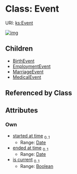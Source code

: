 
# Class: Event




URI: [ks:Event](https://w3id.org/linkml/tests/kitchen_sink/Event)


[![img](https://yuml.me/diagram/nofunky;dir:TB/class/[MedicalEvent],[MarriageEvent],[Event&#124;started_at_time:date%20%3F;ended_at_time:date%20%3F;is_current:boolean%20%3F]^-[MedicalEvent],[Event]^-[MarriageEvent],[Event]^-[EmploymentEvent],[Event]^-[BirthEvent],[EmploymentEvent],[BirthEvent])](https://yuml.me/diagram/nofunky;dir:TB/class/[MedicalEvent],[MarriageEvent],[Event&#124;started_at_time:date%20%3F;ended_at_time:date%20%3F;is_current:boolean%20%3F]^-[MedicalEvent],[Event]^-[MarriageEvent],[Event]^-[EmploymentEvent],[Event]^-[BirthEvent],[EmploymentEvent],[BirthEvent])

## Children

 * [BirthEvent](BirthEvent.md)
 * [EmploymentEvent](EmploymentEvent.md)
 * [MarriageEvent](MarriageEvent.md)
 * [MedicalEvent](MedicalEvent.md)

## Referenced by Class


## Attributes


### Own

 * [started at time](started_at_time.md)  <sub>0..1</sub>
     * Range: [Date](types/Date.md)
 * [ended at time](ended_at_time.md)  <sub>0..1</sub>
     * Range: [Date](types/Date.md)
 * [is current](is_current.md)  <sub>0..1</sub>
     * Range: [Boolean](types/Boolean.md)
